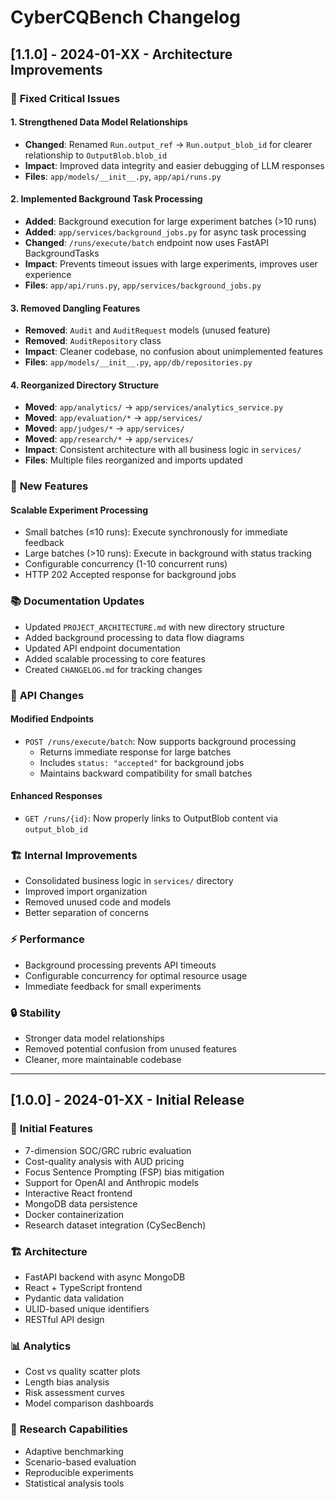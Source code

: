 # CyberCQBench Changelog

## [1.1.0] - 2024-01-XX - Architecture Improvements

### 🔧 **Fixed Critical Issues**

#### **1. Strengthened Data Model Relationships**
- **Changed**: Renamed `Run.output_ref` → `Run.output_blob_id` for clearer relationship to `OutputBlob.blob_id`
- **Impact**: Improved data integrity and easier debugging of LLM responses
- **Files**: `app/models/__init__.py`, `app/api/runs.py`

#### **2. Implemented Background Task Processing**
- **Added**: Background execution for large experiment batches (>10 runs)
- **Added**: `app/services/background_jobs.py` for async task processing
- **Changed**: `/runs/execute/batch` endpoint now uses FastAPI BackgroundTasks
- **Impact**: Prevents timeout issues with large experiments, improves user experience
- **Files**: `app/api/runs.py`, `app/services/background_jobs.py`

#### **3. Removed Dangling Features**
- **Removed**: `Audit` and `AuditRequest` models (unused feature)
- **Removed**: `AuditRepository` class
- **Impact**: Cleaner codebase, no confusion about unimplemented features
- **Files**: `app/models/__init__.py`, `app/db/repositories.py`

#### **4. Reorganized Directory Structure**
- **Moved**: `app/analytics/` → `app/services/analytics_service.py`
- **Moved**: `app/evaluation/*` → `app/services/`
- **Moved**: `app/judges/*` → `app/services/`
- **Moved**: `app/research/*` → `app/services/`
- **Impact**: Consistent architecture with all business logic in `services/`
- **Files**: Multiple files reorganized and imports updated

### 🚀 **New Features**

#### **Scalable Experiment Processing**
- Small batches (≤10 runs): Execute synchronously for immediate feedback
- Large batches (>10 runs): Execute in background with status tracking
- Configurable concurrency (1-10 concurrent runs)
- HTTP 202 Accepted response for background jobs

### 📚 **Documentation Updates**
- Updated `PROJECT_ARCHITECTURE.md` with new directory structure
- Added background processing to data flow diagrams
- Updated API endpoint documentation
- Added scalable processing to core features
- Created `CHANGELOG.md` for tracking changes

### 🔄 **API Changes**

#### **Modified Endpoints**
- `POST /runs/execute/batch`: Now supports background processing
  - Returns immediate response for large batches
  - Includes `status: "accepted"` for background jobs
  - Maintains backward compatibility for small batches

#### **Enhanced Responses**
- `GET /runs/{id}`: Now properly links to OutputBlob content via `output_blob_id`

### 🏗️ **Internal Improvements**
- Consolidated business logic in `services/` directory
- Improved import organization
- Removed unused code and models
- Better separation of concerns

### ⚡ **Performance**
- Background processing prevents API timeouts
- Configurable concurrency for optimal resource usage
- Immediate feedback for small experiments

### 🔒 **Stability**
- Stronger data model relationships
- Removed potential confusion from unused features
- Cleaner, more maintainable codebase

---

## [1.0.0] - 2024-01-XX - Initial Release

### 🎉 **Initial Features**
- 7-dimension SOC/GRC rubric evaluation
- Cost-quality analysis with AUD pricing
- Focus Sentence Prompting (FSP) bias mitigation
- Support for OpenAI and Anthropic models
- Interactive React frontend
- MongoDB data persistence
- Docker containerization
- Research dataset integration (CySecBench)

### 🏗️ **Architecture**
- FastAPI backend with async MongoDB
- React + TypeScript frontend
- Pydantic data validation
- ULID-based unique identifiers
- RESTful API design

### 📊 **Analytics**
- Cost vs quality scatter plots
- Length bias analysis
- Risk assessment curves
- Model comparison dashboards

### 🔬 **Research Capabilities**
- Adaptive benchmarking
- Scenario-based evaluation
- Reproducible experiments
- Statistical analysis tools